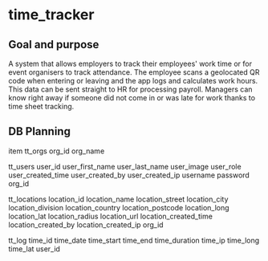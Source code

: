 # time_tracker
## Goal and purpose
A system that allows employers to track their employees' work time or for event organisers to track attendance. The employee scans a geolocated QR code when entering or leaving and the app logs and calculates work hours. This data can be sent straight to HR for processing payroll. Managers can know right away if someone did not come in or was late for work thanks to time sheet tracking.


## DB Planning
item
tt_orgs
org_id
org_name

tt_users
user_id
user_first_name
user_last_name
user_image
user_role
user_created_time
user_created_by
user_created_ip
username
password
org_id

tt_locations
location_id
location_name
location_street
location_city
location_division
location_country
location_postcode
location_long
location_lat
location_radius
location_url
location_created_time
location_created_by
location_created_ip
org_id

tt_log
time_id
time_date
time_start
time_end
time_duration
time_ip
time_long
time_lat
user_id
